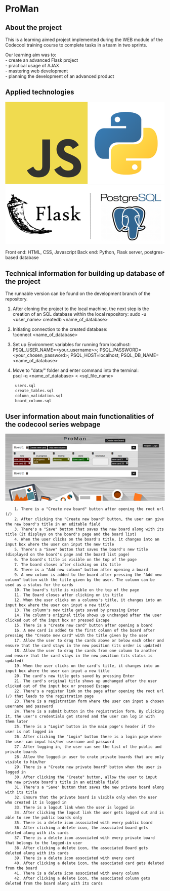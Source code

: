 # ProMan

## About the project

This is a learning aimed project implemented during the WEB module of the Codecool training course to complete tasks in a team in two sprints.

Our learning aim was to:<br>
        - create an advanced Flask project<br>
        - practical usage of AJAX<br>
        - mastering web development<br>
        - planning the development of an advanced product<br>

## Applied technologies

![](js_py.png)![](flask_psql_logos.png)

Front end: HTML, CSS, Javascript
Back end: Python, Flask server, postgres-based database


## Technical information for building up database of the project 

The runnable version can be found on the development branch of the repository.

1. After cloning the project to the local machine, the next step is the creation of an SQL database within 
the local repository:
sudo -u <user_name> createdb <name_of_database><br>

2. Initiating connection to the created database: <br>
\connect <name_of_database>
    
3. Set up Environment variables for running from localhost:
    PSQL_USER_NAME=<your_username>>;
    PSQL_PASSWORD=<your_chosen_password>;
    PSQL_HOST=localhost;
    PSQL_DB_NAME=<name_of_database>    
    
4. Move to "data/" folder and enter command into the terminal:<br> 
    psql -q <name_of_database> < <sql_file_name>
    
        users.sql
        create_tables.sql
        column_validation.sql
        board_column.sql
    

## User information about main functionalities of the codecool series webpage

![](proman.png)

        1. There is a "Create new board" button after opening the root url (/)
        2. After clicking the "Create new board" button, the user can give the new board's title in an editable field
        3. There's a "Save" button that saves the new board along with its title (it displays on the board's page and the board list)
        4. When the user clicks on the board's title, it changes into an input box where the user can input the new title
        5. There's a "Save" button that saves the board's new title (displayed on the board's page and the board list page)
        6. The board's title is visible on the top of the page
        7. The board closes after clicking on its title
        8. There is a "Add new column" button after opening a board
        9. A new column is added to the board after pressing the "Add new column" button with the title given by the user. The column can be used as a status for the cards
        10. The board's title is visible on the top of the page
        11. The Board closes after clicking on its title
        12. When the user clicks on a columns's title, it changes into an input box where the user can input a new title
        13. The column's new title gets saved by pressing Enter
        14. The column's original title shows up unchanged after the user clicked out of the input box or pressed Escape
        15. There is a "Create new card" button after opening a board
        16. A new card is added to the first column of the board after pressing the "Create new card" with the title given by the user
        17. Allow the user to drag the cards above or below each other and ensure that the card stays in the new position (its order is updated)
        18. Allow the user to drag the cards from one column to another and ensure that the card stays in the new position (its status is updated)
        19. When the user clicks on the card's title, it changes into an input box where the user can input a new title
        20. The card's new title gets saved by pressing Enter
        21. The card's original title shows up unchanged after the user clicked out of the input box or pressed Escape
        22. There's a register link on the page after opening the root url (/) that leads to the registration page
        23. There is a registration form where the user can input a chosen username and password
        24. There is a submit button in the registration form. By clicking it, the user's credentials get stored and the user can log in with them later
        25. There is a "Login" button in the main page's header if the user is not logged in
        26. After clicking the "Login" button there is a login page where the user can input his/her username and password
        27. After logging in, the user can see the list of the public and private boards
        28. Allow the logged-in user to crate private boards that are only visible to him/her
        29. There is a "Create new private board" button when the user is logged in
        30. After clicking the "Create" button, allow the user to input the new private board's title in an editable field
        31. There's a "Save" button that saves the new private board along with its title
        32. Ensure that the private board is visible only when the user who created it is logged in
        33. There is a logout link when the user is logged in
        34. After clicking the logout link the user gets logged out and is able to see the public boards only
        35. There is a delete icon associated with every public board
        36. After clicking a delete icon, the associated board gets deleted along with its cards
        37. There is a delete icon associated with every private board that belongs to the logged-in user
        38. After clicking a delete icon, the associated Board gets deleted along with its cards
        39. There is a delete icon associated with every card
        40. After clicking a delete icon, the associated card gets deleted from the board
        41. There is a delete icon associated with every column
        42. After clicking a delete icon, the associated column gets deleted from the board along with its cards
